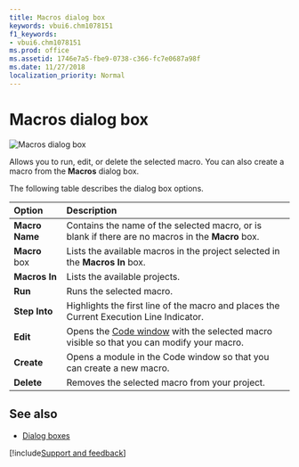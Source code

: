 ```yaml
---
title: Macros dialog box
keywords: vbui6.chm1078151
f1_keywords:
- vbui6.chm1078151
ms.prod: office
ms.assetid: 1746e7a5-fbe9-0738-c366-fc7e0687a98f
ms.date: 11/27/2018
localization_priority: Normal
---
```



# Macros dialog box

![Macros dialog box](../../../images/macrodb_ZA01201623.gif)

Allows you to run, edit, or delete the selected macro. You can also create a macro from the **Macros** dialog box.

The following table describes the dialog box options.

|Option|Description|
|:-----|:----------|
|**Macro Name**|Contains the name of the selected macro, or is blank if there are no macros in the **Macro** box.|
|**Macro** box|Lists the available macros in the project selected in the **Macros In** box.|
|**Macros In**|Lists the available projects.|
|**Run**|Runs the selected macro.|
|**Step Into**|Highlights the first line of the macro and places the Current Execution Line Indicator.|
|**Edit**|Opens the [Code window](code-window.md) with the selected macro visible so that you can modify your macro.|
|**Create**|Opens a module in the Code window so that you can create a new macro.|
|**Delete**|Removes the selected macro from your project.|


## See also

- [Dialog boxes](../dialog-boxes.md)

[!include[Support and feedback](~/includes/feedback-boilerplate.md)]